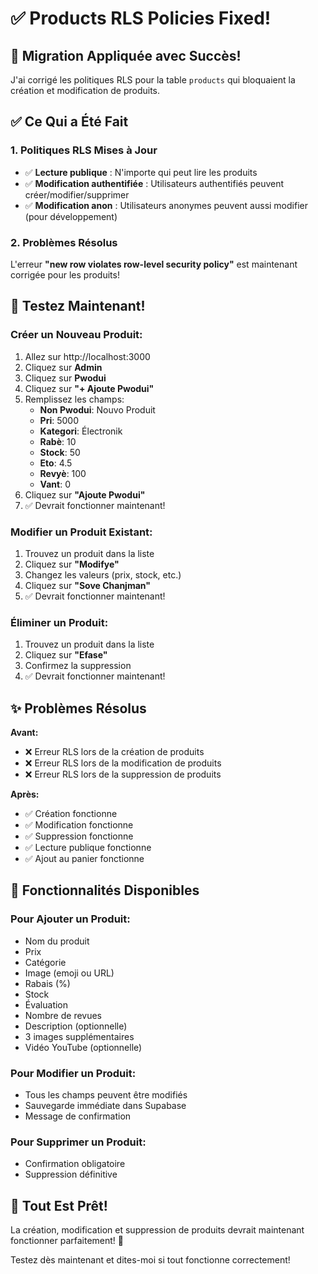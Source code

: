 # ✅ Products RLS Policies Fixed!

## 🎉 Migration Appliquée avec Succès!

J'ai corrigé les politiques RLS pour la table `products` qui bloquaient la création et modification de produits.

## ✅ Ce Qui a Été Fait

### 1. Politiques RLS Mises à Jour
- ✅ **Lecture publique** : N'importe qui peut lire les produits
- ✅ **Modification authentifiée** : Utilisateurs authentifiés peuvent créer/modifier/supprimer
- ✅ **Modification anon** : Utilisateurs anonymes peuvent aussi modifier (pour développement)

### 2. Problèmes Résolus
L'erreur **"new row violates row-level security policy"** est maintenant corrigée pour les produits!

## 🎯 Testez Maintenant!

### Créer un Nouveau Produit:
1. Allez sur http://localhost:3000
2. Cliquez sur **Admin**
3. Cliquez sur **Pwodui**
4. Cliquez sur **"+ Ajoute Pwodui"**
5. Remplissez les champs:
   - **Non Pwodui**: Nouvo Produit
   - **Pri**: 5000
   - **Kategori**: Électronik
   - **Rabè**: 10
   - **Stock**: 50
   - **Eto**: 4.5
   - **Revyè**: 100
   - **Vant**: 0
6. Cliquez sur **"Ajoute Pwodui"**
7. ✅ Devrait fonctionner maintenant!

### Modifier un Produit Existant:
1. Trouvez un produit dans la liste
2. Cliquez sur **"Modifye"**
3. Changez les valeurs (prix, stock, etc.)
4. Cliquez sur **"Sove Chanjman"**
5. ✅ Devrait fonctionner maintenant!

### Éliminer un Produit:
1. Trouvez un produit dans la liste
2. Cliquez sur **"Efase"**
3. Confirmez la suppression
4. ✅ Devrait fonctionner maintenant!

## ✨ Problèmes Résolus

**Avant:**
- ❌ Erreur RLS lors de la création de produits
- ❌ Erreur RLS lors de la modification de produits
- ❌ Erreur RLS lors de la suppression de produits

**Après:**
- ✅ Création fonctionne
- ✅ Modification fonctionne
- ✅ Suppression fonctionne
- ✅ Lecture publique fonctionne
- ✅ Ajout au panier fonctionne

## 🎨 Fonctionnalités Disponibles

### Pour Ajouter un Produit:
- Nom du produit
- Prix
- Catégorie
- Image (emoji ou URL)
- Rabais (%)
- Stock
- Évaluation
- Nombre de revues
- Description (optionnelle)
- 3 images supplémentaires
- Vidéo YouTube (optionnelle)

### Pour Modifier un Produit:
- Tous les champs peuvent être modifiés
- Sauvegarde immédiate dans Supabase
- Message de confirmation

### Pour Supprimer un Produit:
- Confirmation obligatoire
- Suppression définitive

## 🚀 Tout Est Prêt!

La création, modification et suppression de produits devrait maintenant fonctionner parfaitement! 🎉

Testez dès maintenant et dites-moi si tout fonctionne correctement!

